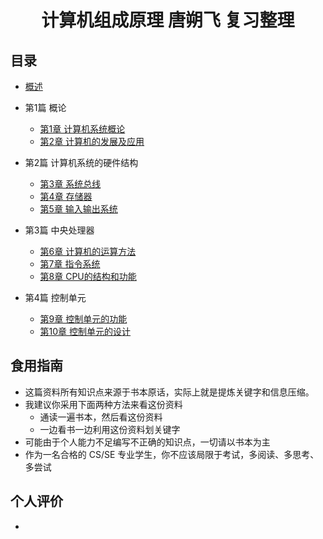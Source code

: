 <h1 align="center">计算机组成原理 唐朔飞 复习整理</h1>

## 目录

* [概述](/专业课/计算机组成原理%20唐朔飞/README.md)

* 第1篇 概论
	* [第1章 计算机系统概论](/专业课/计算机组成原理%20唐朔飞/第1章%20计算机系统概论.md)
	* [第2章 计算机的发展及应用](/专业课/计算机组成原理%20唐朔飞/第2章%20计算机的发展及应用.md)

* 第2篇 计算机系统的硬件结构
	* [第3章 系统总线](/专业课/计算机组成原理%20唐朔飞/第3章%20系统总线.md)
	* [第4章 存储器](/专业课/计算机组成原理%20唐朔飞/第4章%20存储器.md)
	* [第5章 输入输出系统]()


* 第3篇 中央处理器
	* [第6章 计算机的运算方法]()
	* [第7章 指令系统]()
	* [第8章 CPU的结构和功能]()
* 第4篇 控制单元
	* [第9章 控制单元的功能]()
	* [第10章 控制单元的设计]()

## 食用指南

* 这篇资料所有知识点来源于书本原话，实际上就是提炼关键字和信息压缩。
* 我建议你采用下面两种方法来看这份资料
	* 通读一遍书本，然后看这份资料
	* 一边看书一边利用这份资料划关键字
* 可能由于个人能力不足编写不正确的知识点，一切请以书本为主
* 作为一名合格的 CS/SE 专业学生，你不应该局限于考试，多阅读、多思考、多尝试

## 个人评价

* 